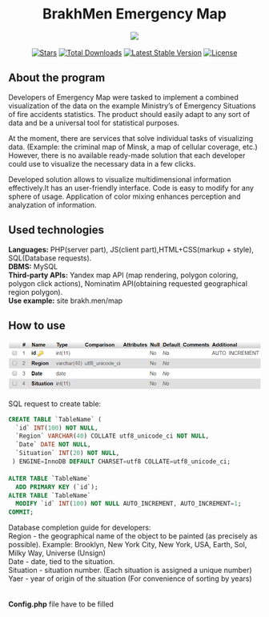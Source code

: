 <h1 align="center">BrakhMen Emergency Map</h1>
<p align="center"><img src="http://brakhmen.info/img/gitlogo.png"></p>

<p align="center">
<a href="https://github.com/N1ghtF1re/Map-of-emergency-incidents/stargazers"><img src="https://img.shields.io/github/stars/N1ghtF1re/Map-of-emergency-incidents.svg" alt="Stars"></a>
<a href="https://github.com/N1ghtF1re/Map-of-emergency-incidents/releases"><img src="https://img.shields.io/github/downloads/N1ghtF1re/Map-of-emergency-incidents/latest/total.svg" alt="Total Downloads"></a>
<a href="https://github.com/N1ghtF1re/Map-of-emergency-incidents/releases"><img src="https://img.shields.io/github/tag/N1ghtF1re/Map-of-emergency-incidents.svg" alt="Latest Stable Version"></a>
<a href="https://github.com/N1ghtF1re/Map-of-emergency-incidents/blob/master/LICENSE"><img src="https://img.shields.io/github/license/N1ghtF1re/Map-of-emergency-incidents.svg" alt="License"></a>
</p>
 
 ## About the program

Developers of Emergency Map were tasked to implement a combined visualization of the data on the example Ministry’s of Emergency Situations of fire accidents statistics.
The product should easily adapt to any sort of data and be a universal tool for statistical purposes. 

At the moment, there are services that solve individual tasks of visualizing data. (Example: the criminal map of Minsk, a map of cellular coverage, etc.) However, there is no available ready-made solution that each developer could use to visualize the necessary data in a few clicks. 

Developed solution allows to visualize multidimensional information effectively.It has an user-friendly interface. Code is easy to modify for any sphere of usage. Application of color mixing enhances perception and analyzation of information.

## Used technologies
**Languages:**  PHP(server part), JS(client part),HTML+CSS(markup + style), SQL(Database requests).<br>
**DBMS:** MySQL<br>
**Third-party APIs:** Yandex map API (map rendering, polygon coloring, polygon click actions), Nominatim API(obtaining requested geographical region polygon).<br>
**Use example:** site brakh.men/map<br>

## How to use

![Structure of data table](https://github.com/N1ghtF1re/Map-of-emergency-incidents/blob/master/docs/db-table-structure.PNG?raw=true)

SQL request to create table:
``` sql
CREATE TABLE `TableName` (
  `id` INT(100) NOT NULL,
  `Region` VARCHAR(40) COLLATE utf8_unicode_ci NOT NULL,
  `Date` DATE NOT NULL,
  `Situation` INT(20) NOT NULL,
 ) ENGINE=InnoDB DEFAULT CHARSET=utf8 COLLATE=utf8_unicode_ci;
 
ALTER TABLE `TableName`
  ADD PRIMARY KEY (`id`);
ALTER TABLE `TableName`
  MODIFY `id` INT(100) NOT NULL AUTO_INCREMENT, AUTO_INCREMENT=1;
COMMIT;
```

Database completion guide for developers:<br>
Region - the geographical name of the object to be painted (as precisely as possible). Example: Brooklyn, New York City, New York, USA, Earth, Sol, Milky Way, Universe (Unsign)<br>
Date - date, tied to the situation.<br>
Situation - situation number. (Each situation is assigned a unique number)<br>
Yaer - year of origin of the situation (For convenience of sorting by years)<br>
<br><br>
**Config.php** file have to be filled
